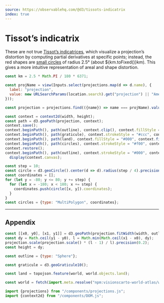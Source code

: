 ```yaml
---
source: https://observablehq.com/@d3/tissots-indicatrix
index: true
---
```


# Tissot’s indicatrix

These are not true [Tissot’s indicatrices](https://en.wikipedia.org/wiki/Tissot's_indicatrix), which visualize a projection’s distortion by computing partial derivatives at specific points; instead, the red shapes are [small circles](https://d3js.org/d3-geo/shape#geoCircle) of radius 2.5° (about ${km.toFixed()}km). This gives a more intuitive representation of areal and shape distortion.

```js
const km = 2.5 * Math.PI / 180 * 6371;
```

```js
const projName = view(Inputs.select(projections.map(d => d.name), {
  label: "projection",
  value: new URLSearchParams(location.search).get("projection") || "American polyconic"
}));
```

```js
const projection = projections.find(({name}) => name === projName).value();
```

```js
const context = context2d(width, height);
const path = d3.geoPath(projection, context);
context.save();
context.beginPath(), path(outline), context.clip(), context.fillStyle = "#fff", context.fillRect(0, 0, width, height);
context.beginPath(), path(graticule), context.strokeStyle = "#ccc", context.stroke();
context.beginPath(), path(land), context.fillStyle = "#000", context.fill();
context.beginPath(), path(circles), context.strokeStyle = "#f00", context.stroke();
context.restore();
context.beginPath(), path(outline), context.strokeStyle = "#000", context.stroke();
  display(context.canvas);
```

```js echo
const step = 10;
const circle = d3.geoCircle().center(d => d).radius(step / 4).precision(10);
const coordinates = [];
for (let y = -80; y <= 80; y += step) {
  for (let x = -180; x < 180; x += step) {
    coordinates.push(circle([x, y]).coordinates);
  }
}
const circles = {type: "MultiPolygon", coordinates};
```

---

## Appendix

```js echo
const [[x0, y0], [x1, y1]] = d3.geoPath(projection.fitWidth(width, outline)).bounds(outline);
const dy = Math.ceil(y1 - y0), l = Math.min(Math.ceil(x1 - x0), dy);
projection.scale(projection.scale() * (l - 1) / l).precision(0.2);
const height = dy;
```

```js echo
const outline = {type: "Sphere"};
```

```js echo
const graticule = d3.geoGraticule10();
```

```js echo
const land = topojson.feature(world, world.objects.land);
```

```js echo
const world = fetch(import.meta.resolve("npm:visionscarto-world-atlas/world/50m.json")).then((d) => d.json());
```

```js echo
import {projections} from "/components/projections.js";
import {context2d} from "/components/DOM.js";
```
